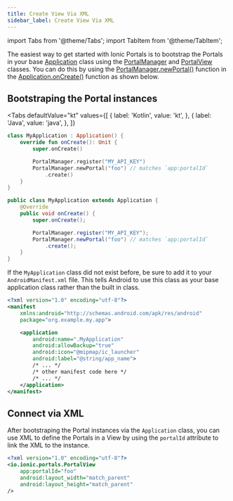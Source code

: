 ```yaml
---
title: Create View Via XML
sidebar_label: Create View Via XML
---
```


import Tabs from '@theme/Tabs';
import TabItem from '@theme/TabItem';

The easiest way to get started with Ionic Portals is to bootstrap the Portals in your base [Application](https://developer.android.com/reference/android/app/Application) class using the [PortalManager](../../reference/android/portal-manager) and [PortalView](../../reference/android/portal-view) classes. You can do this by using the [PortalManager.newPortal()](../../reference/android/portal-manager#newportal) function in the [Application.onCreate()](https://developer.android.com/reference/android/app/Application#onCreate()) function as shown below.

## Bootstraping the Portal instances

<Tabs 
    defaultValue="kt" 
    values={[
        { label: 'Kotlin', value: 'kt', },
        { label: 'Java', value: 'java', },
    ]}
>
<TabItem value="kt">

```kotlin
class MyApplication : Application() {
    override fun onCreate(): Unit {
        super.onCreate()

        PortalManager.register("MY_API_KEY")
        PortalManager.newPortal("foo") // matches `app:portalId`
            .create()
    }
}
```

</TabItem>
<TabItem value="java">

```java
public class MyApplication extends Application {
    @Override
    public void onCreate() {
        super.onCreate();

        PortalManager.register("MY_API_KEY");
        PortalManager.newPortal("foo") // matches `app:portalId`
            .create();
    }
}
``` 

</TabItem>
</Tabs>

If the `MyApplication` class did not exist before, be sure to add it to your `AndroidManifest.xml` file. This tells Android to use this class as your base application class rather than the built in class.

```xml
<?xml version="1.0" encoding="utf-8"?>
<manifest
    xmlns:android="http://schemas.android.com/apk/res/android"
    package="org.example.my.app">

    <application
        android:name=".MyApplication"
        android:allowBackup="true"
        android:icon="@mipmap/ic_launcher"
        android:label="@string/app_name">
        /* ... */
        /* other manifest code here */
        /* ... */
    </application>
</manifest>  
```

## Connect via XML

After bootstraping the Portal instances via the `Application` class, you can use XML to define the Portals in a View by using the `portalId` attribute to link the XML to the instance.

```xml
<?xml version="1.0" encoding="utf-8"?>
<io.ionic.portals.PortalView
    app:portalId="foo"
    android:layout_width="match_parent"
    android:layout_height="match_parent"
/>
```
